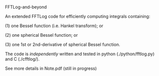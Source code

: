 FFTLog-and-beyond

An extended FFTLog code for efficiently computing integrals containing:

(1) one Bessel function (i.e. Hankel transform); or

(2) one spherical Bessel function; or

(3) one 1st or 2nd-derivative of spherical Bessel function.

The code is *independently* written and tested in python (./python/fftlog.py) and C (./cfftlog/).

See more details in Note.pdf (still in progress)

